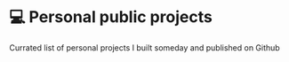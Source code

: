 # 💻 Personal public projects
Currated list of personal projects I built someday and published on Github
